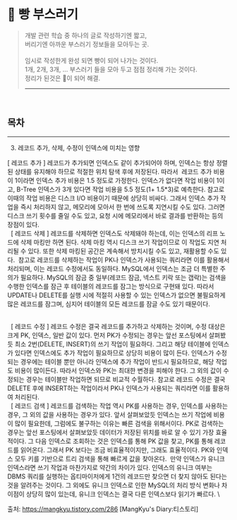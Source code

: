 # 🍞 빵 부스러기
>개발 관련 학습 중 하나의 글로 작성하기엔 짧고, <br/>
>버리기엔 아까운 부스러기 정보들을 모아두는 곳. <br/> <br/>
>임시로 작성한게 완성 되면 빵이 되어 나가는 것이다. <br/> 
>1개, 2개, 3개, ... 부스러기 들을 모아 두고 점점 정리해 가는 것이다. <br/>
>정리가 된것은 🍞이 되어 해결.
> ***



<br/>

## 목차


---

3. 레코드 추가, 삭제, 수정이 인덱스에 미치는 영향

[ 레코드 추가 ]
레코드가 추가되면 인덱스도 같이 추가되어야 하며, 인덱스는 항상 정렬된 상태를 유지해야 하므로 적절한 위치 탐색 후에 저장된다. 따라서  레코드 추가 비용이 1이라면 인덱스 추가 비용은 1.5 정도로 가정한다. 인덱스가 없다면 작업 비용이 1이고, B-Tree 인덱스가 3개 있다면 작업 비용을 5.5 정도(1+ 1.5*3)로 예측한다. 참고로 이때의 작업 비용은 디스크 I/O 비용이기 때문에 상당히 비싸다.
그래서 인덱스 추가 작업을 즉시 처리하지 않고, 메모리에 모아서 한 번에 쓰도록 지연시킬 수도 있다. 그러면 디스크 쓰기 횟수를 줄일 수도 있고, 요청 시에 메모리에서 바로 결과를 반환하는 등의 장점이 있다.
 
<br/>
 
[ 레코드 삭제 ]
레코드를 삭제하면 인덱스도 삭제돼야 하는데, 이는 인덱스의 리프 노드에 삭제 마킹만 하면 된다. 삭제 마킹 역시 디스크 쓰기 작업이므로 이 작업도 지연 처리될 수 있다. 또한 삭제 마킹된 공간은 계속해서 방치시킬 수도 있고, 재활용할 수도 있다. 
참고로 레코드를 삭제하는 작업이 PK나 인덱스가 사용되는 쿼리라면 이를 활용해서 처리되며, 이는 레코드 수정에서도 동일하다.
MySQL에서 인덱스는 조금 더 특별한 주의가 필요하다. MySQL의 잠금 중 일부(레코드 잠금, 넥스트 키락 또는 갭락)는 검색을 수행한 인덱스를 잠근 후 테이블의 레코드를 잠그는 방식으로 구현돼 있다. 따라서 UPDATE나 DELETE를 실행 시에 적절히 사용할 수 있는 인덱스가 없으면 불필요하게 많은 레코드를 잠그며, 심지어 테이블의 모든 레코드를 잠글 수도 있기 때문이다.

 <br/>
 
[ 레코드 수정 ]
레코드 수정은 결국 레코드를 추가하고 삭제하는 것이며, 수정 대상은 크게 PK, 인덱스, 일반 값이 있다.
먼저 PK가 수정되는 경우는 앞선 포스팅에서 살펴봤듯 최소 2번(DELETE, INSERT)의 쓰기 작업이 필요하다. 그리고 해당 테이블에 인덱스가 있다면 인덱스에도 추가 작업이 필요하므로 상당히 비용이 많이 든다. 인덱스가 수정되는 경우에는 테이블 뿐만 아니라 인덱스에 추가 작업이 반드시 필요하므로, 해당 작업도 비용이 많이든다. 따라서 인덱스와 PK는 최대한 변경을 피해야 한다.
그 외의 값이 수정되는 경우는 테이블만 작업하면 되므로 비교적 수월하다.
참고로 레코드 수정은 결국 DELETE 후에 INSERT하는 작업이라서 PK나 인덱스가 사용되는 쿼리라면 이를 활용하여 처리된다.

 <br/>
 
[ 레코드 검색 ]
레코드를 검색하는 작업 역시 PK를 사용하는 경우, 인덱스를 사용하는 경우, 그 외의 값을 사용하는 경우가 있다. 앞서 살펴보았듯 인덱스는 쓰기 작업에 비용이 많이 필요한데, 그럼에도 불구하는 이유는 빠른 검색을 위해서이다.
PK로 검색하는 경우는 앞선 포스팅에서 살펴보았듯 데이터가 저장된 위치를 바로 알 수 있기 가장 효율적이다.
그 다음 인덱스로 조회하는 것은 인덱스를 통해 PK 값을 찾고, PK를 통해 레코드를 읽어온다. 그래서 PK 보다는 조금 비효율적이지만, 그래도 효율적이다. PK와 인덱스 모두 키를 기반으로 트리 검색을 통해 빠르게 값을 찾아온다. 
만약 인덱스가 유니크 인덱스라면 쓰기 작업과 마찬가지로 약간의 차이가 있다. 인덱스의 유니크 여부는 DBMS 쿼리를 실행하는 옵티마이저에게 1건의 레코드만 찾으면 더 찾지 않아도 된다는 것을 알려주는 것이다. 그 외에도 유니크 인덱스로 인한 MySQL의 처리 방식 변화나 차이점이 상당히 많이 있는데, 유니크 인덱스는 결국 다른 인덱스보다 읽기가 빠르다.
\

출처: https://mangkyu.tistory.com/286 [MangKyu's Diary:티스토리]
